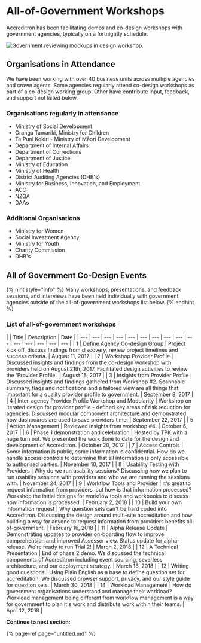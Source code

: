 # All-of-Government Workshops

Accreditron has been facilitating demos and co-design workshops with government agencies, typically on a fortnightly schedule. 

![Government reviewing mockups in design workshop.](https://lh4.googleusercontent.com/v5RmtLqBA8DOqFcfOd1AeFZdw0iJJIs6fINZW4gvur5764gDapt8dHBjNv9HQJic-V1p1-cdaZjzAbKHVrIiYWN008Zf_CWhSkZ-oOT5vUpmlk8T_uceRIxSPeiss1WSo_J7zy7T5dM)

## Organisations in Attendance

We have been working with over 40 business units across multiple agencies and crown agents. Some agencies regularly attend co-design workshops as part of a co-design working group. Other have contribute input, feedback, and support not listed below.

### Organisations regularly in attendance

* Ministry of Social Development
* Oranga Tamariki, Ministry for Children
* Te Puni Kokiri - Ministry of Māori Development
* Department of Internal Affairs
* Department of Corrections
* Department of Justice
* Ministry of Education
* Ministry of Health
* District Auditing Agencies \(DHB's\)
* Ministry for Business, Innovation, and Employment
* ACC
* NZQA
* DAAs 

### Additional Organisations

* Ministry for Women
* Social Investment Agency
* Ministry for Youth
* Charity Commission
* DHB's

## All of Government Co-Design Events

{% hint style="info" %}
Many workshops, presentations, and feedback sessions, and interviews have been held individually with government agencies outside of the all-of-government workshops list below.
{% endhint %}

### List of all-of-government workshops

|  | Title | Description | Date |
| --- | --- | --- | --- | --- | --- | --- | --- | --- | --- | --- | --- | --- | --- | --- |
| 1 | Define Agency Co-design Group | Project kick off, discuss findings from discovery, review project timelines and success criteria. | August 11, 2017 |
| 2 | Workshop Provider Profile | Discussed insights and findings from the co-design workshop with providers held on August 21th, 2017. Facilitated design activities to review the 'Provider Profile'.  | August 15, 2017 |
| 3 | Insights from Provider Profile | Discussed insights and findings gathered from Workshop \#2.  Scannable summary, flags and notifications and a tailored view are all things that important for a quality provider profile to government. | September 8, 2017 |
| 4 | Inter-agency Provider Profile Workshop and Modularity | Workshop on iterated design for provider profile - defined key areas of risk reduction for agencies. Discussed modular component architecture and demonstrated how dashboards are used to save providers time. | September 22, 2017 |
| 5 | Action Management | Reviewed insights from workshop \#4.  | October 6, 2017 |
| 6 | Phase 1  demonstration and celebration | Hosted by TPK with a huge turn out. We presented the work done to date for the design and development of Accreditron.  | October 20, 2017 |
| 7 | Access Controls | Some information is public, some information is confidential. How do we handle access controls to determine that all information is only accessible to authorised parties. | November 10, 2017 |
| 8 | Usability Testing with Providers | Why do we run usability sessions? Discussing how we plan to run usability sessions with providers and who we are running the sessions with.  | November 24, 2017 |
| 9 | Workflow Tools and Provider  | It's great to request information from providers, but how is that information processed? Workshop the initial designs for workflow tools and workbooks to discuss how information is processed. | February 2, 2018 |
| 10 | Build your own information request | Why question sets can't be hard coded into Accreditron. Discussing the design around multi-site accreditation and how building a way for anyone to request information from providers benefits all-of-government. | February 16, 2018 |
| 11 | Alpha Release Update | Demonstrating updates to provider on-boarding flow to improve comprehension and improved Assessor view. Status update for alpha-release. We're ready to run Trial 2! | March 2, 2018 |
| 12 | A Technical Presentation | End of phase 2 demo. We discussed the technical components of Accreditron including event sourcing, severless architecture, and our deployment strategy. | March 16, 2018 |
| 13 | Writing good questions | Using Plain English as a base to define question set for accreditation. We discussed browser support, privacy, and our style guide for question sets. | March 30, 2018 |
| 14 | Workload Management | How do government organisations understand and manage their workload? Workload management being different from workflow management is a way for government to plan it's work and distribute work within their teams. | April 12, 2018 |





**Continue to next section:**

{% page-ref page="untitled.md" %}



